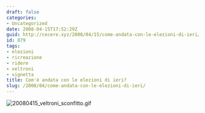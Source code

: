 ```yaml
---
draft: false
categories:
- Uncategorized
date: 2008-04-15T17:52:29Z
guid: http://cecere.xyz/2008/04/15/come-andata-con-le-elezioni-di-ieri/
id: 879
tags:
- elezioni
- ricreazione
- ridere
- veltroni
- vignetta
title: Com'è andata con le elezioni di ieri?
slug: /2008/04/come-andata-con-le-elezioni-di-ieri/
---
```


![20080415_veltroni_sconfitto.gif](http://cecere.xyz/wp-content/uploads/sites/3/2008/04/20080415_veltroni_sconfitto.gif)